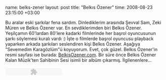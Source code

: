 name: belks-zener
layout: post
title: "Belkıs Özener"
time: 2008-08-23 23:15:00 +03:00

Bu aralar eski şarkılar fena sardım. Dinlediklerim arasında Şevval Sam, Zeki Müren ve Belkıs Özener var. En sevdiklerimden biri Belkıs Özener. Yeşilçamın 60'lardan 80'lere kadarki filmlerinde her başrol oyuncusunun şarkı söylemesi kuralı vardı :) İşte o filmlerde başrol oyuncusu playback yaparken arkada şarkıları seslendiren kişi Belkıs Özener. Aşağıya "Sevemedim Karagözlüm"ü koyuyorum. Evet, çok güzel. Belkıs Özener'in resmi sayfası ise burada: <a href="http://www.belkisozener.net/">BelkisOzener.com</a>. Bir süre önce Belkıs Özener Kalan Müzik'ten Sahibinin Sesi isimli bir albüm çıkarmış. İlgilenenlere...<br /><br /><embed allowscriptaccess="always" flashvars="id=0&filepath=http%3A%2F%2Fwww.ceng.metu.edu.tr/~e1347939/musiki/01-Belkis Ozener-Sevemedim Karagozlum.rbs&amp;colors=body:#ECECEC;border:#BBBBBB;button:#999999;player_text:#999999;playlist_text:#999999;" type="application/x-shockwave-flash" height="23" src="http://stat.radioblogclub.com/radio.blog/skins/mini/player.swf" bgcolor="#ECECEC" id="radioblog_player_0" width="180"></embed>

